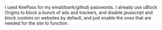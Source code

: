 I used KeePass for my email/bank/github passwords. I already use uBlock Origins to block a bunch of ads and trackers, and disable javascript and block cookies on websites by default, and just enable the ones that are needed for the site to function.
